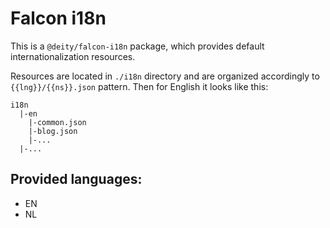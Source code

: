 # Falcon i18n

This is a `@deity/falcon-i18n` package, which provides default internationalization resources.

Resources are located in `./i18n` directory and are organized accordingly to `{{lng}}/{{ns}}.json` pattern. Then for English it looks like this:

```
i18n
  |-en
    |-common.json
    |-blog.json
    |-...
  |-...
```

## Provided languages:
* EN
* NL
